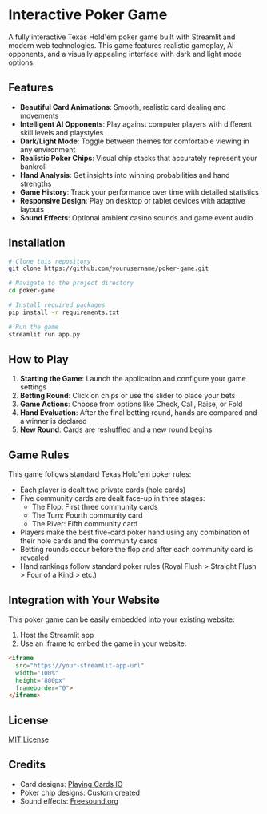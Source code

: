 # Interactive Poker Game

A fully interactive Texas Hold'em poker game built with Streamlit and modern web technologies. This game features realistic gameplay, AI opponents, and a visually appealing interface with dark and light mode options.

## Features

- **Beautiful Card Animations**: Smooth, realistic card dealing and movements
- **Intelligent AI Opponents**: Play against computer players with different skill levels and playstyles
- **Dark/Light Mode**: Toggle between themes for comfortable viewing in any environment
- **Realistic Poker Chips**: Visual chip stacks that accurately represent your bankroll
- **Hand Analysis**: Get insights into winning probabilities and hand strengths
- **Game History**: Track your performance over time with detailed statistics
- **Responsive Design**: Play on desktop or tablet devices with adaptive layouts
- **Sound Effects**: Optional ambient casino sounds and game event audio

## Installation

```bash
# Clone this repository
git clone https://github.com/yourusername/poker-game.git

# Navigate to the project directory
cd poker-game

# Install required packages
pip install -r requirements.txt

# Run the game
streamlit run app.py
```

## How to Play

1. **Starting the Game**: Launch the application and configure your game settings
2. **Betting Round**: Click on chips or use the slider to place your bets
3. **Game Actions**: Choose from options like Check, Call, Raise, or Fold
4. **Hand Evaluation**: After the final betting round, hands are compared and a winner is declared
5. **New Round**: Cards are reshuffled and a new round begins

## Game Rules

This game follows standard Texas Hold'em poker rules:

- Each player is dealt two private cards (hole cards)
- Five community cards are dealt face-up in three stages:
  - The Flop: First three community cards
  - The Turn: Fourth community card
  - The River: Fifth community card
- Players make the best five-card poker hand using any combination of their hole cards and the community cards
- Betting rounds occur before the flop and after each community card is revealed
- Hand rankings follow standard poker rules (Royal Flush > Straight Flush > Four of a Kind > etc.)

## Integration with Your Website

This poker game can be easily embedded into your existing website:

1. Host the Streamlit app
2. Use an iframe to embed the game in your website:
```html
<iframe
  src="https://your-streamlit-app-url"
  width="100%"
  height="800px"
  frameborder="0">
</iframe>
```

## License

[MIT License](LICENSE)

## Credits

- Card designs: [Playing Cards IO](https://playingcards.io/)
- Poker chip designs: Custom created
- Sound effects: [Freesound.org](https://freesound.org/)